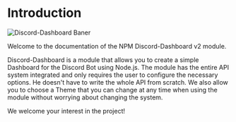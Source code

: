 # Introduction

![Discord-Dashboard Baner](https://cdn.assistantscenter.com/kxlrosdn)

Welcome to the documentation of the NPM Discord-Dashboard v2 module.

Discord-Dashboard is a module that allows you to create a simple Dashboard for the Discord Bot using Node.js. The module has the entire API system integrated and only requires the user to configure the necessary options. He doesn't have to write the whole API from scratch. We also allow you to choose a Theme that you can change at any time when using the module without worrying about changing the system.

We welcome your interest in the project!

<!-- [Looking for v3 Documentation?](https://docs.assistantscenter.com/discord-dashboard/v3) -->
